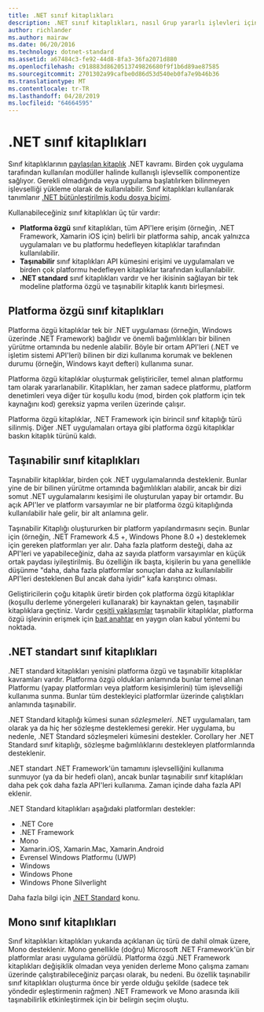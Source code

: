 ```yaml
---
title: .NET sınıf kitaplıkları
description: .NET sınıf kitaplıkları, nasıl Grup yararlı işlevleri için birden çok uygulama tarafından kullanılan modüller halinde olanak öğrenin.
author: richlander
ms.author: mairaw
ms.date: 06/20/2016
ms.technology: dotnet-standard
ms.assetid: a67484c3-fe92-44d8-8fa3-36fa2071d880
ms.openlocfilehash: c918883d8620513749826680f9f1b6d89ae87585
ms.sourcegitcommit: 2701302a99cafbe0d86d53d540eb0fa7e9b46b36
ms.translationtype: MT
ms.contentlocale: tr-TR
ms.lasthandoff: 04/28/2019
ms.locfileid: "64664595"
---
```

# <a name="net-class-libraries"></a>.NET sınıf kitaplıkları

Sınıf kitaplıklarının [paylaşılan kitaplık](https://en.wikipedia.org/wiki/Library_%28computing%29#Shared_libraries) .NET kavramı. Birden çok uygulama tarafından kullanılan modüller halinde kullanışlı işlevsellik componentize sağlıyor. Gerekli olmadığında veya uygulama başlatılırken bilinmeyen işlevselliği yükleme olarak de kullanılabilir. Sınıf kitaplıkları kullanılarak tanımlanır [.NET bütünleştirilmiş kodu dosya biçimi](assembly/file-format.md).

Kullanabileceğiniz sınıf kitaplıkları üç tür vardır:

* **Platforma özgü** sınıf kitaplıkları, tüm API'lere erişim (örneğin, .NET Framework, Xamarin iOS için) belirli bir platforma sahip, ancak yalnızca uygulamaları ve bu platformu hedefleyen kitaplıklar tarafından kullanılabilir.
* **Taşınabilir** sınıf kitaplıkları API kümesini erişimi ve uygulamaları ve birden çok platformu hedefleyen kitaplıklar tarafından kullanılabilir.
* **.NET standard** sınıf kitaplıkları vardır ve her ikisinin sağlayan bir tek modeline platforma özgü ve taşınabilir kitaplık kanıtı birleşmesi.

## <a name="platform-specific-class-libraries"></a>Platforma özgü sınıf kitaplıkları

Platforma özgü kitaplıklar tek bir .NET uygulaması (örneğin, Windows üzerinde .NET Framework) bağlıdır ve önemli bağımlılıkları bir bilinen yürütme ortamında bu nedenle alabilir. Böyle bir ortam API'leri (.NET ve işletim sistemi API'leri) bilinen bir dizi kullanıma korumak ve beklenen durumu (örneğin, Windows kayıt defteri) kullanıma sunar.

Platforma özgü kitaplıklar oluşturmak geliştiriciler, temel alınan platformu tam olarak yararlanabilir. Kitaplıkları, her zaman sadece platformu, platform denetimleri veya diğer tür koşullu kodu (mod, birden çok platform için tek kaynağını kod) gereksiz yapma verilen üzerinde çalışır.

Platforma özgü kitaplıklar, .NET Framework için birincil sınıf kitaplığı türü silinmiş. Diğer .NET uygulamaları ortaya gibi platforma özgü kitaplıklar baskın kitaplık türünü kaldı.

## <a name="portable-class-libraries"></a>Taşınabilir sınıf kitaplıkları

Taşınabilir kitaplıklar, birden çok .NET uygulamalarında desteklenir. Bunlar yine de bir bilinen yürütme ortamında bağımlılıkları alabilir, ancak bir dizi somut .NET uygulamalarını kesişimi ile oluşturulan yapay bir ortamdır. Bu açık API'ler ve platform varsayımlar ne bir platforma özgü kitaplığında kullanılabilir hale gelir, bir alt anlamına gelir.

Taşınabilir Kitaplığı oluştururken bir platform yapılandırmasını seçin. Bunlar için (örneğin, .NET Framework 4.5 +, Windows Phone 8.0 +) desteklemek için gereken platformları yer alır. Daha fazla platform desteği, daha az API'leri ve yapabileceğiniz, daha az sayıda platform varsayımlar en küçük ortak paydası iyileştirilmiş. Bu özelliğin ilk başta, kişilerin bu yana genellikle düşünme "daha, daha fazla platformlar sonuçları daha az kullanılabilir API'leri desteklenen Bul ancak daha iyidir" kafa karıştırıcı olması.

Geliştiricilerin çoğu kitaplık üretir birden çok platforma özgü kitaplıklar (koşullu derleme yönergeleri kullanarak) bir kaynaktan gelen, taşınabilir kitaplıklara geçtiniz. Vardır [çeşitli yaklaşımlar](https://blog.stephencleary.com/2012/11/portable-class-library-enlightenment.html) taşınabilir kitaplıklar, platforma özgü işlevinin erişmek için [baıt anahtar](https://log.paulbetts.org/the-bait-and-switch-pcl-trick/) en yaygın olan kabul yöntemi bu noktada.

## <a name="net-standard-class-libraries"></a>.NET standart sınıf kitaplıkları

.NET standard kitaplıkları yenisini platforma özgü ve taşınabilir kitaplıklar kavramları vardır. Platforma özgü oldukları anlamında bunlar temel alınan Platformu (yapay platformları veya platform kesişimlerini) tüm işlevselliği kullanıma sunma. Bunlar tüm destekleyici platformlar üzerinde çalıştıkları anlamında taşınabilir.

.NET Standard kitaplığı kümesi sunan _sözleşmeleri_. .NET uygulamaları, tam olarak ya da hiç her sözleşme desteklemesi gerekir. Her uygulama, bu nedenle, .NET Standard sözleşmeleri kümesini destekler. Corollary her .NET Standard sınıf kitaplığı, sözleşme bağımlılıklarını destekleyen platformlarında desteklenir.

.NET standart .NET Framework'ün tamamını işlevselliğini kullanıma sunmuyor (ya da bir hedefi olan), ancak bunlar taşınabilir sınıf kitaplıkları daha pek çok daha fazla API'leri kullanıma. Zaman içinde daha fazla API eklenir.

.NET Standard kitaplıkları aşağıdaki platformları destekler:

* .NET Core
* .NET Framework
* Mono
* Xamarin.iOS, Xamarin.Mac, Xamarin.Android
* Evrensel Windows Platformu (UWP)
* Windows
* Windows Phone
* Windows Phone Silverlight

Daha fazla bilgi için [.NET Standard](net-standard.md) konu.

## <a name="mono-class-libraries"></a>Mono sınıf kitaplıkları

Sınıf kitaplıkları kitaplıkları yukarıda açıklanan üç türü de dahil olmak üzere, Mono desteklenir. Mono genellikle (doğru) Microsoft .NET Framework'ün bir platformlar arası uygulama görüldü. Platforma özgü .NET Framework kitaplıkları değişiklik olmadan veya yeniden derleme Mono çalışma zamanı üzerinde çalıştırabileceğiniz parçası olarak, bu nedeni. Bu özellik taşınabilir sınıf kitaplıkları oluşturma önce bir yerde olduğu şekilde (sadece tek yöndedir eşleştirmenin rağmen) .NET Framework ve Mono arasında ikili taşınabilirlik etkinleştirmek için bir belirgin seçim oluştu.
